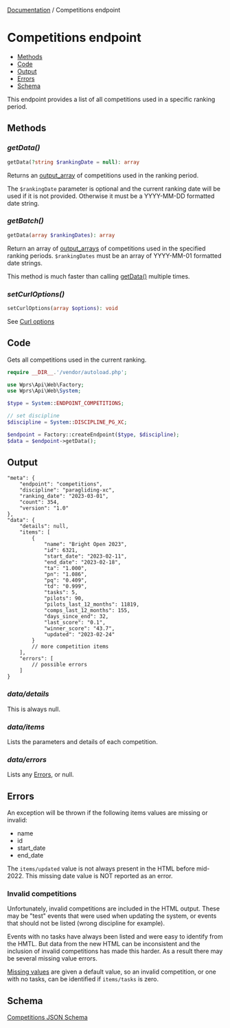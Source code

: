 [Documentation][docs] / Competitions endpoint

# Competitions endpoint

* [Methods](#methods)
* [Code](#code)
* [Output](#output)
* [Errors](#errors)
* [Schema](#schema)

This endpoint provides a list of all competitions used in a specific ranking period.

## Methods

### _getData()_

```php
getData(?string $rankingDate = null): array
```

Returns an [output_array][output] of competitions used in the ranking period.

The `$rankingDate` parameter is optional and the current ranking date will be used if it is not
provided. Otherwise it must be a YYYY-MM-DD formatted date string.

### _getBatch()_

```php
getData(array $rankingDates): array
```

Return an array of [output_arrays][output] of competitions used in the specified ranking periods.
`$rankingDates` must be an array of YYYY-MM-01 formatted date strings.

This method is much faster than calling [getData()](#getdata) multiple times.

### _setCurlOptions()_

```php
setCurlOptions(array $options): void
```

See [Curl options][options]

## Code
Gets all competitions used in the current ranking.

```php
require __DIR__.'/vendor/autoload.php';

use Wprs\Api\Web\Factory;
use Wprs\Api\Web\System;

$type = System::ENDPOINT_COMPETITIONS;

// set discipline
$discipline = System::DISCIPLINE_PG_XC;

$endpoint = Factory::createEndpoint($type, $discipline);
$data = $endpoint->getData();
```

## Output

```jsonc
"meta": {
    "endpoint": "competitions",
    "discipline": "paragliding-xc",
    "ranking_date": "2023-03-01",
    "count": 354,
    "version": "1.0"
},
"data": {
    "details": null,
    "items": [
        {
            "name": "Bright Open 2023",
            "id": 6321,
            "start_date": "2023-02-11",
            "end_date": "2023-02-18",
            "ta": "1.000",
            "pn": "1.086",
            "pq": "0.409",
            "td": "0.999",
            "tasks": 5,
            "pilots": 90,
            "pilots_last_12_months": 11819,
            "comps_last_12_months": 155,
            "days_since_end": 32,
            "last_score": "0.1",
            "winner_score": "43.7",
            "updated": "2023-02-24"
        }
        // more competition items
    ],
    "errors": [
        // possible errors
    ]
}
```
### _data/details_
This is always null.

### _data/items_
Lists the parameters and details of each competition.

### _data/errors_
Lists any [Errors](#errors), or null.

## Errors

An exception will be thrown if the following items values are missing or invalid:

* name
* id
* start_date
* end_date

The `items/updated` value is not always present in the HTML before mid-2022. This missing date value
is NOT reported as an error.

### Invalid competitions
Unfortunately, invalid competitions are included in the HTML output. These may be "test" events
that were used when updating the system, or events that should not be listed (wrong discipline for
example).

Events with no tasks have always been listed and were easy to identify from the HMTL. But data from
the new HTML can be inconsistent and the inclusion of invalid competitions has made this harder.
As a result there may be several missing value errors.

[Missing values][missing] are given a default value, so an invalid competition, or one with no
tasks, can be identified if `items/tasks` is zero.

## Schema

[Competitions JSON Schema](../res/competitions-schema.json)

[docs]: 00-intro.md
[options]: 00-intro.md#curl-options
[output]: output.md#output-data
[missing]: output.md#missing-values
